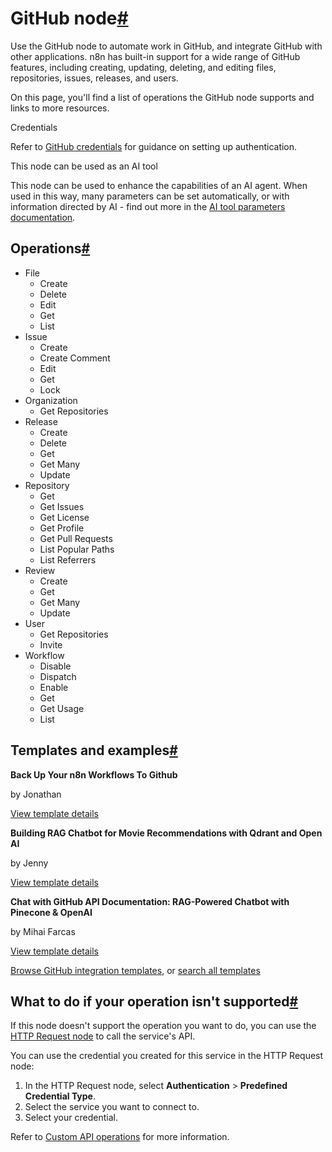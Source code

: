 [](https://github.com/n8n-io/n8n-docs/edit/main/docs/integrations/builtin/app-nodes/n8n-nodes-base.github.md "Edit this page")

# GitHub node[#](#github-node "Permanent link")

Use the GitHub node to automate work in GitHub, and integrate GitHub with other applications. n8n has built-in support for a wide range of GitHub features, including creating, updating, deleting, and editing files, repositories, issues, releases, and users.

On this page, you'll find a list of operations the GitHub node supports and links to more resources.

Credentials

Refer to [GitHub credentials](../../credentials/github/) for guidance on setting up authentication.

This node can be used as an AI tool

This node can be used to enhance the capabilities of an AI agent. When used in this way, many parameters can be set automatically, or with information directed by AI - find out more in the [AI tool parameters documentation](../../../../advanced-ai/examples/using-the-fromai-function/).

## Operations[#](#operations "Permanent link")

*   File
    *   Create
    *   Delete
    *   Edit
    *   Get
    *   List
*   Issue
    *   Create
    *   Create Comment
    *   Edit
    *   Get
    *   Lock
*   Organization
    *   Get Repositories
*   Release
    *   Create
    *   Delete
    *   Get
    *   Get Many
    *   Update
*   Repository
    *   Get
    *   Get Issues
    *   Get License
    *   Get Profile
    *   Get Pull Requests
    *   List Popular Paths
    *   List Referrers
*   Review
    *   Create
    *   Get
    *   Get Many
    *   Update
*   User
    *   Get Repositories
    *   Invite
*   Workflow
    *   Disable
    *   Dispatch
    *   Enable
    *   Get
    *   Get Usage
    *   List

## Templates and examples[#](#templates-and-examples "Permanent link")

**Back Up Your n8n Workflows To Github**

by Jonathan

[View template details](https://n8n.io/workflows/1534-back-up-your-n8n-workflows-to-github/)

**Building RAG Chatbot for Movie Recommendations with Qdrant and Open AI**

by Jenny

[View template details](https://n8n.io/workflows/2440-building-rag-chatbot-for-movie-recommendations-with-qdrant-and-open-ai/)

**Chat with GitHub API Documentation: RAG-Powered Chatbot with Pinecone & OpenAI**

by Mihai Farcas

[View template details](https://n8n.io/workflows/2705-chat-with-github-api-documentation-rag-powered-chatbot-with-pinecone-and-openai/)

[Browse GitHub integration templates](https://n8n.io/integrations/github/), or [search all templates](https://n8n.io/workflows/)

## What to do if your operation isn't supported[#](#what-to-do-if-your-operation-isnt-supported "Permanent link")

If this node doesn't support the operation you want to do, you can use the [HTTP Request node](../../core-nodes/n8n-nodes-base.httprequest/) to call the service's API.

You can use the credential you created for this service in the HTTP Request node:

1.  In the HTTP Request node, select **Authentication** > **Predefined Credential Type**.
2.  Select the service you want to connect to.
3.  Select your credential.

Refer to [Custom API operations](../../../custom-operations/) for more information.